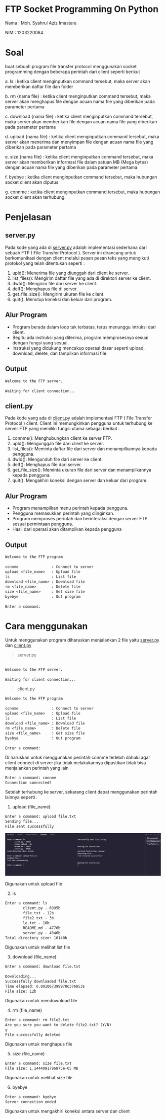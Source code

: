 # FTP Socket Programming On Python

Nama : Moh. Syahrul Aziz Imastara

NIM : 1203220084

# Soal

buat sebuah program file transfer protocol menggunakan socket programming dengan beberapa perintah dari client seperti berikut

a. ls : ketika client menginputkan command tersebut, maka server
akan memberikan daftar file dan folder

b. rm {nama file} : ketika client menginputkan command tersebut, maka server akan menghapus file dengan acuan nama file yang diberikan pada parameter pertama

c. download {nama file} : ketika client menginputkan command tersebut, maka server akan memberikan file dengan acuan nama file yang diberikan pada parameter pertama

d. upload {nama file} : ketika client menginputkan command tersebut, maka server akan menerima dan menyimpan file dengan acuan nama file yang diberikan pada parameter pertama

e. size {nama file} : ketika client menginputkan command tersebut, maka server akan memberikan informasi file dalam satuan MB (Mega bytes) dengan acuan nama file yang diberikan pada parameter pertama

f. byebye : ketika client menginputkan command tersebut, maka hubungan socket client akan diputus

g. connme : ketika client menginputkan command tersebut, maka hubungan socket client akan terhubung.

# Penjelasan

## server.py

Pada kode yang ada di [server.py](https://github.com/AzizImastara/pemrograman_jaringan/blob/main/week5/server.py) adalah implementasi sederhana dari sebuah FTP ( File Transfer Protocol ).
Server ini dirancang untuk berkomunikasi dengan client melalui pesan pesan teks yang mengikuti protokol yang telah ditentukan seperti :

1. upld(): Menerima file yang diunggah dari client ke server.
2. list_files(): Mengirim daftar file yang ada di direktori server ke client.
3. dwld(): Mengirim file dari server ke client.
4. delf(): Menghapus file di server.
5. get_file_size(): Mengirim ukuran file ke client.
6. quit(): Menutup koneksi dan keluar dari program.

## Alur Program

- Program berada dalam loop tak terbatas, terus menunggu intruksi dari client.
- Begitu ada instruksi yang diterima, program memprosesnya sesuai dengan fungsi yang sesuai.
- Instruksi yang didukung mencakup operasi dasar seperti upload, download, delete, dan tampilkan informasi file.

## Output

```
Welcome to the FTP server.

Waiting for client connection...
```

## client.py

Pada kode yang ada di [client.py](https://github.com/AzizImastara/pemrograman_jaringan/blob/main/week5/client.py) adalah implementasi FTP ( File Transfer Protocol ) client. Client ini memungkinkan pengguna untuk terhubung ke server FTP yang memiliki fungsi utama sebagai berikut :

1. connme(): Menghubungkan client ke server FTP.
2. upld(): Mengunggah file dari client ke server.
3. list_files(): Meminta daftar file dari server dan menampilkannya kepada pengguna.
4. dwld(): Mengunduh file dari server ke client.
5. delf(): Menghapus file dari server.
6. get_file_size(): Meminta ukuran file dari server dan menampilkannya kepada pengguna.
7. quit(): Mengakhiri koneksi dengan server dan keluar dari program.

## Alur Program

- Program menampilkan menu perintah kepada pengguna.
- Pengguna memasukkan perintah yang diinginkan.
- Program memproses perintah dan berinteraksi dengan server FTP sesuai permintaan pengguna.
- Hasil dari operasi akan ditampilkan kepada pengguna

## Output

```
Welcome to the FTP program

connme               : Connect to server
upload <file_name>   : Upload file
ls                   : List file
download <file_name> : Download file
rm <file_name>       : Delete file
size <file_name>     : Get size file
byebye               : Out program

Enter a command:
```

# Cara menggunakan

Untuk menggunakan program diharuskan menjalankan 2 file yaitu [server.py](https://github.com/AzizImastara/pemrograman_jaringan/blob/main/week5/server.py) dan [client.py](https://github.com/AzizImastara/pemrograman_jaringan/blob/main/week5/client.py)

> server.py

```

Welcome to the FTP server.

Waiting for client connection...

```

> client.py

```
Welcome to the FTP program

connme               : Connect to server
upload <file_name>   : Upload file
ls                   : List file
download <file_name> : Download file
rm <file_name>       : Delete file
size <file_name>     : Get size file
byebye               : Out program

Enter a command:
```

Di haruskan untuk menggunakan perintah connme terlebih dahulu agar client connect di server jika tidak melakukannya dipastikan tidak bisa menjalankan perintah yang lain

```
Enter a command: connme
Connection connected!
```

Setelah terhubung ke server, sekarang client dapat menggunakan perintah lainnya seperti :

1. upload (file_name)

```
Enter a command: upload file.txt
Sending file...
File sent successfully
```

<img src="https://github.com/AzizImastara/pemrograman_jaringan/blob/main/week5/upload.png" />

Digunakan untuk upload file

2. ls

```
Enter a command: ls
        client.py - 6995b
        file.txt - 12b
        file2.txt - 3b
        le.txt - 16b
        README.md - 4776b
        server.py - 4346b
Total directory size: 16148b
```

Digunakan untuk melihat list file

3. download (file_name)

```
Enter a command: download file.txt

Downloading...
Successfully downloaded file.txt
Time elapsed: 0.0010673999786376953s
File size: 12b
```

Digunakan untuk mendownload file

4. rm (file_name)

```
Enter a command: rm file2.txt
Are you sure you want to delete file2.txt? (Y/N)
y
File successfully deleted

```

Digunakan untuk menghapus file

5. size (file_name)

```
Enter a command: size file.txt
File size: 1.1444091796875e-05 MB
```

Digunakan untuk melihat size file

6. byebye

```
Enter a command: byebye
Server connection ended
```

Digunakan untuk mengakhiri koneksi antara server dan client
